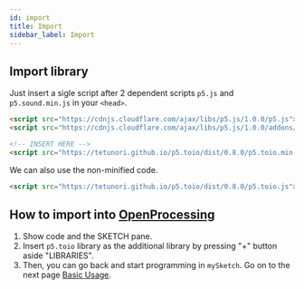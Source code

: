 ```yaml
---
id: import
title: Import
sidebar_label: Import
---
```


## Import library
Just insert a sigle script after 2 dependent scripts `p5.js` and `p5.sound.min.js` in your `<head>`.  
```html {5}
<script src="https://cdnjs.cloudflare.com/ajax/libs/p5.js/1.0.0/p5.js"></script>
<script src="https://cdnjs.cloudflare.com/ajax/libs/p5.js/1.0.0/addons/p5.sound.min.js"></script>

<!-- INSERT HERE -->
<script src="https://tetunori.github.io/p5.toio/dist/0.8.0/p5.toio.min.js"></script>
```

We can also use the non-minified code. 

```html
<script src="https://tetunori.github.io/p5.toio/dist/0.8.0/p5.toio.js"></script>
```

## How to import into [OpenProcessing](https://openprocessing.org/)
1. Show code and the SKETCH pane.
2. Insert `p5.toio` library as the additional library by pressing "+" button aside "LIBRARIES".
3. Then, you can go back and start programming in `mySketch`.
   Go on to the next page [Basic Usage](https://tetunori.github.io/p5.toio/docs/basic).
